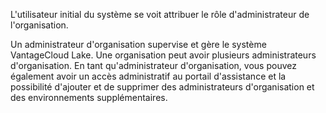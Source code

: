 L'utilisateur initial du système se voit attribuer le rôle d'administrateur de l'organisation.

Un administrateur d'organisation supervise et gère le système VantageCloud Lake. Une organisation peut avoir plusieurs administrateurs d'organisation. En tant qu'administrateur d'organisation, vous pouvez également avoir un accès administratif au portail d'assistance et la possibilité d'ajouter et de supprimer des administrateurs d'organisation et des environnements supplémentaires.
